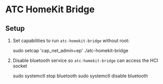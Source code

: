  # ATC HomeKit Bridge

 ## Setup

1. Set capabilities to run `atc-homekit-bridge` without root:

    sudo setcap 'cap_net_admin+ep' ./atc-homekit-bridge

2. Disable bluetooth service so `atc-homekit-bridge` can access the HCI socket

    sudo systemctl stop bluetooth
    sudo systemctl disable bluetooth